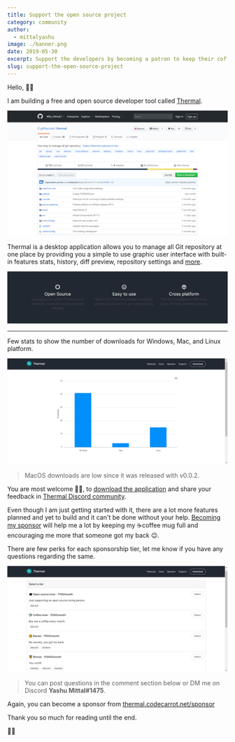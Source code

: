 ```yaml
---
title: Support the open source project
category: community
author:
  - mittalyashu
image: ./banner.png
date: 2019-05-30
excerpt: Support the developers by becoming a patron to keep their coffee ☕ mug full.
slug: support-the-open-source-project
---
```


Hello, 👋🏻

I am building a free and open source developer tool called [Thermal](/).

![Thermal github repository screenshot](./thermal-github-repository.png)

Thermal is a desktop application allows you to manage all Git repository at one place by providing you a simple to use graphic user interface with built-in features stats, history, diff preview, repository settings and [more](https://thermal.codecarrot.net/features).

![Main features of Thermal](./main-features.png)

---

Few stats to show the number of downloads for Windows, Mac, and Linux platform.

![Thermal app download stats](./download-stats.png)

> MacOS downloads are low since it was released with v0.0.2.

You are most welcome 🙏🏻, to [download the application](https://thermal.codecarrot.net/) and share your feedback in [Thermal Discord community](https://discord.gg/vEVccH7).

Even though I am just getting started with it, there are a lot more features planned and yet to build and it can't be done without your help. [Becoming my sponsor](https://thermal.codecarrot.net/sponsor/) will help me a lot by keeping my ☕coffee mug full and encouraging me more that someone got my back 😉.

There are few perks for each sponsorship tier, let me know if you have any questions regarding the same.

![Thermal sponsor peaks](./sponsor-perks.png)

> You can post questions in the comment section below or DM me on Discord **Yashu Mittal#1475**.

Again, you can become a sponsor from [thermal.codecarrot.net/sponsor](https://thermal.codecarrot.net/sponsor/)

Thank you so much for reading until the end.

🙏🏻
